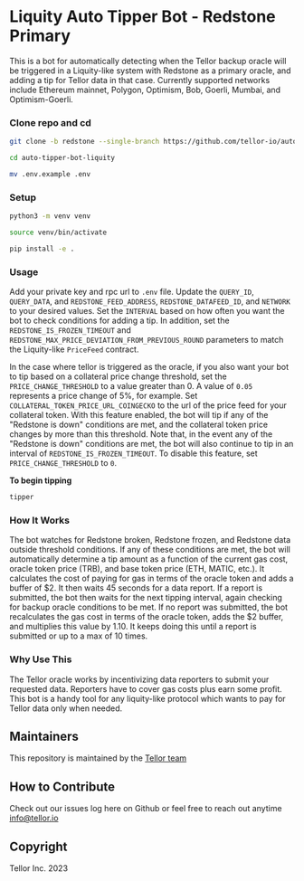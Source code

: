 # Liquity Auto Tipper Bot - Redstone Primary

This is a bot for automatically detecting when the Tellor backup oracle will be triggered in a Liquity-like system with Redstone as a primary oracle, and adding a tip for Tellor data in that case. Currently supported networks include Ethereum mainnet, Polygon, Optimism, Bob, Goerli, Mumbai, and Optimism-Goerli.

### Clone repo and cd
```sh
git clone -b redstone --single-branch https://github.com/tellor-io/auto-tipper-bot-liquity.git
```
```sh
cd auto-tipper-bot-liquity
```
```sh
mv .env.example .env
```

### Setup

```sh
python3 -m venv venv
```
```sh
source venv/bin/activate
```

```sh
pip install -e .
```

### Usage
Add your private key and rpc url to `.env` file. Update the `QUERY_ID`, `QUERY_DATA`, and `REDSTONE_FEED_ADDRESS`, `REDSTONE_DATAFEED_ID`, and `NETWORK` to your desired values. Set the `INTERVAL` based on how often you want the bot to check conditions for adding a tip. In addition, set the `REDSTONE_IS_FROZEN_TIMEOUT` and `REDSTONE_MAX_PRICE_DEVIATION_FROM_PREVIOUS_ROUND` parameters to match the Liquity-like `PriceFeed` contract.

In the case where tellor is triggered as the oracle, if you also want your bot to tip based on a collateral price change threshold, set the `PRICE_CHANGE_THRESHOLD` to a value greater than 0. A value of `0.05` represents a price change of 5%, for example. Set `COLLATERAL_TOKEN_PRICE_URL_COINGECKO` to the url of the price feed for your collateral token. With this feature enabled, the bot will tip if any of the "Redstone is down" conditions are met, and the collateral token price changes by more than this threshold. Note that, in the event any of the "Redstone is down" conditions are met, the bot will also continue to tip in an interval of `REDSTONE_IS_FROZEN_TIMEOUT`. To disable this feature, set `PRICE_CHANGE_THRESHOLD` to `0`.

**To begin tipping**
```sh
tipper
```

### How It Works
The bot watches for Redstone broken, Redstone frozen, and Redstone data outside threshold conditions. If any of these conditions are met, the bot will automatically determine a tip amount as a function of the current gas cost, oracle token price (TRB), and base token price (ETH, MATIC, etc.). It calculates the cost of paying for gas in terms of the oracle token and adds a buffer of $2. It then waits 45 seconds for a data report. If a report is submitted, the bot then waits for the next tipping interval, again checking for backup oracle conditions to be met. If no report was submitted, the bot recalculates the gas cost in terms of the oracle token, adds the $2 buffer, and multiplies this value by 1.10. It keeps doing this until a report is submitted or up to a max of 10 times.

### Why Use This
The Tellor oracle works by incentivizing data reporters to submit your requested data. Reporters have to cover gas costs plus earn some profit. This bot is a handy tool for any liquity-like protocol which wants to pay for Tellor data only when needed.

## Maintainers <a name="maintainers"> </a>
This repository is maintained by the [Tellor team](https://github.com/orgs/tellor-io/people)


## How to Contribute<a name="how2contribute"> </a>  

Check out our issues log here on Github or feel free to reach out anytime [info@tellor.io](mailto:info@tellor.io)

## Copyright

Tellor Inc. 2023